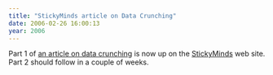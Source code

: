 ```yaml
---
title: "StickyMinds article on Data Crunching"
date: 2006-02-26 16:00:13
year: 2006
---
```

Part 1 of <a href="http://www.stickyminds.com/sitewide.asp?Function=edetail&amp;ObjectType=COL&amp;ObjectId=10384&amp;tth=DYN&amp;tt=siteemail&amp;iDyn=37">an article on data crunching</a> is now up on the <a href="http://www.stickyminds.com">StickyMinds</a> web site.  Part 2 should follow in a couple of weeks.
